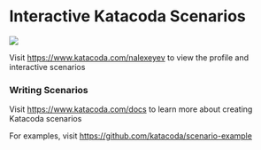 # Interactive Katacoda Scenarios

[![](http://shields.katacoda.com/katacoda/nalexeyev/count.svg)](https://www.katacoda.com/nalexeyev "Get your profile on Katacoda.com")

Visit https://www.katacoda.com/nalexeyev to view the profile and interactive scenarios

### Writing Scenarios
Visit https://www.katacoda.com/docs to learn more about creating Katacoda scenarios

For examples, visit https://github.com/katacoda/scenario-example

